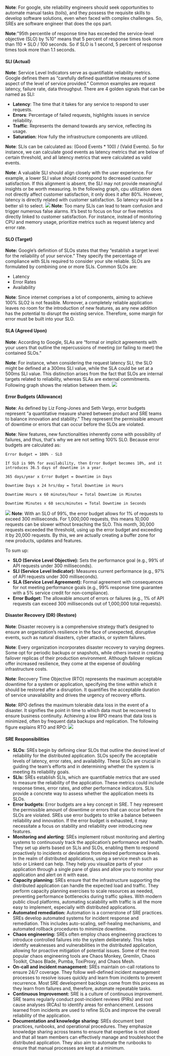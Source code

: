 **Note**: For google, site reliability engineers should seek opportunities to automate manual tasks (toils), and they possess the requisite skills to develop software solutions, even when faced with complex challenges. So, SREs are software engineer that does the ops part.

**Note**:"95th percentile of response time has exceeded the service-level objective (SLO) by %10" means that 5 percent of response times took more than 110 * SLO / 100 seconds. So if SLO is 1 second, 5 percent of response times took more than 1.1 seconds.

#### SLI (Actual)
**Note**: Service Level Indicators serve as quantifiable reliability metrics. Google defines them as “carefully defined quantitative measures of some aspect of the level of service provided.”
Common examples are request latency, failure rate, data throughput. There are 4 golden signals that can be named as SLI:
* **Latency**: The time that it takes for any service to respond to user requests.
* **Errors**: Percentage of failed requests, highlights issues in service reliability.
* **Traffic**: Represents the demand towards any service, reflecting its usage.
* **Saturation**: How fully the infrastructure components are utilized.

**Note**: SLIs can be calculated as: (Good Events * 100) / (Valid Events). So for instance, we can calculate good events as latency metrics that are below of certain threshold, and all latency metrics that were calculated as valid events.

**Note**: A valuable SLI should align closely with the user experience. For example, a lower SLI value should correspond to decreased customer satisfaction. If this alignment is absent, the SLI may not provide meaningful insights or be worth measuring. In the following graph, cpu utilization does not directly affect customer satisfaction, it only does it after 80%. However, latency is directly related with customer satisfaction. So latency would be a better sli to select.
![](attachment/8518464226138fd52af46faf7a62ec53.png)
**Note**: Too many SLIs can lead to team confusion and trigger numerous false alarms. It’s best to focus on four or five metrics directly linked to customer satisfaction. For instance, instead of monitoring CPU and memory usage, prioritize metrics such as request latency and error rate.

#### SLO (Target)
**Note:** Google’s definition of SLOs states that they “establish a target level for the reliability of your service.” They specify the percentage of compliance with SLIs required to consider your site reliable. SLOs are formulated by combining one or more SLIs. Common SLOs are:
* Latency
* Error Rates
* Availability

**Note**: Since internet comprises a lot of components, aiming to achieve 100% SLO2 is not feasible. Moreover, a completely reliable application leaves no room for the introduction of new features, as any new addition has the potential to disrupt the existing service. Therefore, some margin for error must be built into your SLO.
 

#### SLA (Agreed Upon)

**Note**: According to Google, SLAs are “formal or implicit agreements with your users that outline the repercussions of meeting (or failing to meet) the contained SLOs.”

**Note**: For instance, when considering the request latency SLI, the SLO might be defined at a 300ms SLI value, while the SLA could be set at a 500ms SLI value. This distinction arises from the fact that SLOs are internal targets related to reliability, whereas SLAs are external commitments. Following graph shows the relation between them.
![](attachment/0a289ee6c0decd8e128f2310cf1f86c8.png)
#### Error Budgets (Allowance)

**Note**: As defined by Liz Fong-Jones and Seth Vargo, error budgets represent “a quantitative measure shared between product and SRE teams to balance innovation and stability.” They represent the permissible amount of downtime or errors that can occur before the SLOs are violated.

**Note**: New features, new functionalities inherently come with possibility of failures, and thus, that's why we are not setting 100% SLO. Because error budgets are calculated as:
```
Error Budget = 100% - SLO

If SLO is 90% for availability, then Error Budget becomes 10%, and it introduces 36.5 days of downtime in a year.

365 days/year x Error Budget = Downtime in Days

Downtime Days x 24 hrs/day = Total Downtime in Hours

Downtime Hours x 60 minutes/hour = Total Downtime in Minutes

Downtime Minutes x 60 secs/minutes = Total Downtime in Seconds
```
![](attachment/1d16f8296a0dbebf1f2b73b05abe1270.png)
**Note**: With an SLO of 99%, the error budget allows for 1% of requests to exceed 300 milliseconds. For 1,000,000 requests, this means 10,000 requests can be slower without breaching the SLO. This month, 30,000 requests exceeded the threshold, using up the error budget and exceeding it by 20,000 requests. By this, we are actually creating a buffer zone for new products, updates and features.

To sum up:
- **SLO (Service Level Objective):** Sets the performance goal (e.g., 99% of API requests under 300 milliseconds).
- **SLI (Service Level Indicator):** Measures current performance (e.g., 97% of API requests under 300 milliseconds).
- **SLA (Service Level Agreement):** Formal agreement with consequences for not meeting performance goals (e.g., 99% response time guarantee with a 5% service credit for non-compliance).
- **Error Budget:** The allowable amount of errors or failures (e.g., 1% of API requests can exceed 300 milliseconds out of 1,000,000 total requests).

#### Disaster Recovery (DR) (Restore)
**Note**: Disaster recovery is a comprehensive strategy that’s designed to ensure an organization’s resilience in the face of unexpected, disruptive events, such as natural disasters, cyber attacks, or system failures.

**Note**: Every organization incorporates disaster recovery to varying degrees. Some opt for periodic backups or snapshots, while others invest in creating failover replicas of their production environment. Although failover replicas offer increased resilience, they come at the expense of doubling infrastructure costs.

**Note**: Recovery Time Objective (RTO) represents the maximum acceptable downtime for a system or application, specifying the time within which it should be restored after a disruption. It quantifies the acceptable duration of service unavailability and drives the urgency of recovery efforts.

**Note**: RPO defines the maximum tolerable data loss in the event of a disaster. It signifies
the point in time to which data must be recovered to ensure business continuity. Achieving a low RPO means that data loss is minimized, often by frequent data backups and replication. The following figure explains RTO and RPO:
![](attachment/ac5e3280b872a6132f78a814b2487677.png)
#### SRE Responsibilities

* **SLOs**: SREs begin by defining clear SLOs that outline the desired level of reliability for the distributed application. SLOs specify the acceptable levels of latency, error rates, and availability. These SLOs are crucial in guiding the team’s efforts and in determining whether the system is meeting its reliability goals.
* **SLIs:** SREs establish SLIs, which are quantifiable metrics that are used to measure the reliability of the application. These metrics could include response times, error rates, and other performance indicators. SLIs provide a concrete way to assess whether the application meets its SLOs.
* **Error budgets:** Error budgets are a key concept in SRE. T hey represent the permissible amount of downtime or errors that can occur before the SLOs are violated. SREs use error budgets to strike a balance between reliability and innovation. If the error budget is exhausted, it may necessitate a focus on stability and reliability over introducing new features.
* **Monitoring and alerting**: SREs implement robust monitoring and alerting systems to continuously track the application’s performance and health. They set up alerts based on SLIs and SLOs, enabling them to respond proactively to incidents or deviations from desired performance levels. In the realm of distributed applications, using a service mesh such as Istio or Linkerd can help. They help you visualize parts of your application through a single pane of glass and allow you to monitor your application and alert on it with ease.
* **Capacity planning:** SREs ensure that the infrastructure supporting the distributed application can handle the expected load and traffic. They perform capacity planning exercises to scale resources as needed, preventing performance bottlenecks during traffic spikes. With modern public cloud platforms, automating scalability with traffic is all the more easy to implement, especially with distributed applications.
* **Automated remediation:** Automation is a cornerstone of SRE practices. SREs develop automated systems for incident response and remediation. This includes auto-scaling, self-healing mechanisms, and automated rollback procedures to minimize downtime.
* **Chaos engineering:** SREs often employ chaos engineering practices to introduce controlled failures into the system deliberately. This helps identify weaknesses and vulnerabilities in the distributed application, allowing for proactive mitigation of potential issues. Some of the most popular chaos engineering tools are Chaos Monkey, Gremlin, Chaos Toolkit, Chaos Blade, Pumba, ToxiProxy, and Chaos Mesh.
* **On-call and incident management:** SREs maintain on-call rotations to ensure 24/7 coverage. They follow well-defined incident management processes to resolve issues quickly and learn from incidents to prevent recurrence. Most SRE development backlogs come from this process as they learn from failures and, therefore, automate repeatable tasks.
* **Continuous Improvement:** SRE is a culture of continuous improvement. SRE teams regularly conduct post-incident reviews (PIRs) and root cause analyses (RCAs) to identify areas for enhancement. Lessons learned from incidents are used to refine SLOs and improve the overall reliability of the application.
* **Documentation and knowledge sharing:** SREs document best practices, runbooks, and operational procedures. They emphasize knowledge sharing across teams to ensure that expertise is not siloed and that all team members can effectively manage and troubleshoot the distributed application. They also aim to automate the runbooks to ensure that manual processes are kept at a minimum.